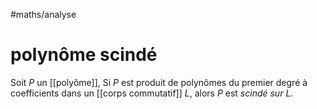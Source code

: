 #maths/analyse 
# polynôme scindé

Soit $P$ un [[polyôme]],
Si $P$ est produit de polynômes du premier degré à coefficients dans un [[corps commutatif]] $L$, alors $P$ est _scindé sur $L$_.


